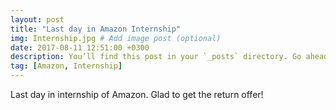 ```yaml
---
layout: post
title: "Last day in Amazon Internship"
img: Internship.jpg # Add image post (optional)
date: 2017-08-11 12:51:00 +0300
description: You’ll find this post in your `_posts` directory. Go ahead and edit it and re-build the site to see your changes. # Add post description (optional)
tag: [Amazon, Internship]
---
```


Last day in internship of Amazon. Glad to get the return offer!

